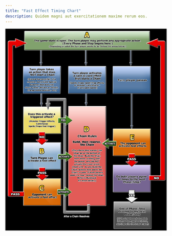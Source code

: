 ```yaml
---
title: "Fast Effect Timing Chart"
description: Quidem magni aut exercitationem maxime rerum eos.
---
```


![fast effect timing chart](https://github.com/Impalatore/The-Judges-Guide/blob/master/src/images/FastEffectTimingChart.png)

